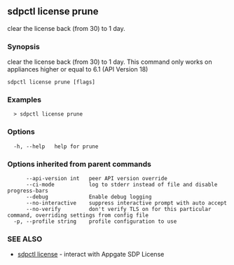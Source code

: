 ## sdpctl license prune

clear the license back (from 30) to 1 day.

### Synopsis

clear the license back (from 30) to 1 day.
This command only works on appliances higher or equal to 6.1 (API Version 18)

```
sdpctl license prune [flags]
```

### Examples

```
  > sdpctl license prune
```

### Options

```
  -h, --help   help for prune
```

### Options inherited from parent commands

```
      --api-version int   peer API version override
      --ci-mode           log to stderr instead of file and disable progress-bars
      --debug             Enable debug logging
      --no-interactive    suppress interactive prompt with auto accept
      --no-verify         don't verify TLS on for this particular command, overriding settings from config file
  -p, --profile string    profile configuration to use
```

### SEE ALSO

* [sdpctl license](sdpctl_license.md)	 - interact with Appgate SDP License

